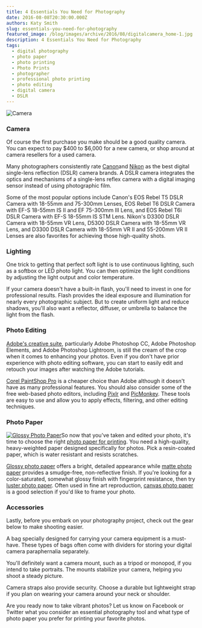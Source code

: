 ```yaml
---
title: 4 Essentials You Need for Photography
date: 2016-08-08T20:30:00.000Z
authors: Katy Smith
slug: essentials-you-need-for-photography
featured_image: /blog/images/archive/2016/08/digitalcamera_home-1.jpg
description: 4 Essentials You Need for Photography
tags:
  - digital photography
  - photo paper
  - photo printing
  - Photo Prints
  - photographer
  - professional photo printing
  - photo editing
  - digital camera
  - DSLR
---
```

![Camera](/blog/images/digitalcamera_home.jpg "Photography essentials")

### Camera

Of course the first purchase you make should be a good quality camera. You can expect to pay $400 to $6,000 for a new camera, or shop around at camera resellers for a used camera.

Many photographers consistently rate [Canon](https://www.usa.canon.com/internet/portal/us/home/products/groups/cameras/cameras)and [Nikon](http://www.nikonusa.com/en/index.page) as the best digital single-lens reflection (DSLR) camera brands. A DSLR camera integrates the optics and mechanisms of a single-lens reflex camera with a digital imaging sensor instead of using photographic film.

Some of the most popular options include Canon's EOS Rebel T5 DSLR Camera with 18-55mm and 75-300mm Lenses, EOS Rebel T6 DSLR Camera with EF-S 18-55mm IS II and EF 75-300mm III Lens, and EOS Rebel T6i DSLR Camera with EF-S 18-55mm IS STM Lens. Nikon's D3300 DSLR Camera with 18-55mm VR Lens, D5300 DSLR Camera with 18-55mm VR Lens, and D3300 DSLR Camera with 18-55mm VR II and 55-200mm VR II Lenses are also favorites for achieving those high-quality shots. 

### Lighting

One trick to getting that perfect soft light is to use continuous lighting, such as a softbox or LED photo light. You can then optimize the light conditions by adjusting the light output and color temperature.

If your camera doesn't have a built-in flash, you'll need to invest in one for professional results. Flash provides the ideal exposure and illumination for nearly every photographic subject. But to create uniform light and reduce shadows, you'll also want a reflector, diffuser, or umbrella to balance the light from the flash. 

### Photo Editing

[Adobe's creative suite](http://www.adobe.com/products/photoshopfamily.html), particularly Adobe Photoshop CC, Adobe Photoshop Elements, and Adobe Photoshop Lightroom, is still the cream of the crop when it comes to enhancing your photos. Even if you don't have prior experience with photo editing software, you can start to easily edit and retouch your images after watching the Adobe tutorials.

[Corel PaintShop Pro](http://www.paintshoppro.com/en/) is a cheaper choice than Adobe although it doesn't have as many professional features. You should also consider some of the free web-based photo editors, including [Pixlr](https://pixlr.com/) and [PicMonkey](https://www.picmonkey.com/photo-editor). These tools are easy to use and allow you to apply effects, filtering, and other editing techniques. 

### Photo Paper

[![Glossy Photo Paper](/blog/images/PH-4x6-GLOSSY-20PK-2.jpg "Premium Glossy Inkjet Photo Paper ")](/blog/images/PH-4x6-GLOSSY-20PK-2.jpg)So now that you've taken and edited your photo, it's time to choose the right [photo paper for printing](http://blog.comboink.local/photo-printing-guide-for-professional-prints/). You need a high-quality, heavy-weighted paper designed specifically for photos. Pick a resin-coated paper, which is water resistant and resists scratches.

[Glossy photo paper](https://www.comboink.com/paper/photo-paper/glossy-photo-paper) offers a bright, detailed appearance while [matte photo paper](https://www.comboink.com/paper/photo-paper/matte-photo-paper) provides a smudge-free, non-reflective finish. If you're looking for a color-saturated, somewhat glossy finish with fingerprint resistance, then try [luster photo paper](https://www.comboink.com/paper/photo-paper/lustre-photo-paper). Often used in fine art reproduction, [canvas photo paper](https://www.comboink.com/paper/photo-paper/canvas-photo-paper) is a good selection if you'd like to frame your photo. 

### Accessories

Lastly, before you embark on your photography project, check out the gear below to make shooting easier.

A bag specially designed for carrying your camera equipment is a must-have. These types of bags often come with dividers for storing your digital camera paraphernalia separately.

You'll definitely want a camera mount, such as a tripod or monopod, if you intend to take portraits. The mounts stabilize your camera, helping you shoot a steady picture.

Camera straps also provide security. Choose a durable but lightweight strap if you plan on wearing your camera around your neck or shoulder.

Are you ready now to take vibrant photos? Let us know on Facebook or Twitter what you consider an essential photography tool and what type of photo paper you prefer for printing your favorite photos.